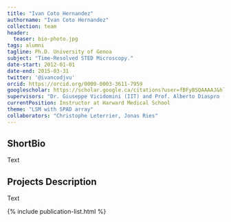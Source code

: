 ```yaml
---
title: "Ivan Coto Hernandez"
authorname: "Ivan Coto Hernandez"
collection: team
header:
  teaser: bio-photo.jpg
tags: alumni
tagline: Ph.D. University of Genoa 
subject: "Time-Resolved STED Microscopy."
date-start: 2012-01-01
date-end: 2015-03-31
twitter: '@ivancodjvu'
orcid: https://orcid.org/0000-0003-3611-7959
googlescholar: https://scholar.google.ca/citations?user=fBFyBSQAAAAJ&hl=en
supervisors: "Dr. Giuseppe Vicidomini (IIT) and Prof. Alberto Diaspro (IIT)"
currentPosition: Instructor at Harward Medical School
theme: "LSM with SPAD array"
collaborators: "Christophe Leterrier, Jonas Ries"
---
```


<h2>ShortBio</h2>
Text

<h2>Projects Description</h2>
Text

<!---{% include author-research-themes.html %}--->
<!---{% include team-member-collaborators.html %}--->
{% include publication-list.html %}

